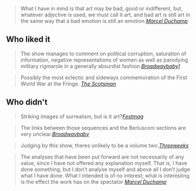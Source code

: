 <blockquote class="main"> What I have in mind is that art may be bad, good or indifferent, but, whatever adjective is used, we must call it art, and bad art is still art in the same way that a bad emotion is still an emotion.<cite><a href="http://www.wisdomportal.com/Cinema-Machine/Duchamp-CreativeAct.html" target="_blank">Marcel Duchamp</a></cite> </blockquote>


## Who liked it

<blockquote>The show manages to comment on political corruption, saturation of information, negative representations of women as well as parodying military rigmarole in a generally absurdist fashion.<cite><a href="http://www.broadwaybaby.com/shows/marcel/31824" target="_blank">Broadwaybaby]</a></cite></blockquote>

<blockquote>Possibly the most eclectic and sideways commemoration of the First World War at the Fringe. 
<cite><a href="http://www.wow247.co.uk/blog/2014/08/15/marcel-vol-1-italian-politics-as-a-work-of-art/" target="_blank">The Scotsman</a></cite></blockquote>


## Who didn't
<blockquote>Striking images of surrealism, but is it art?<cite><a href="https://www.festmag.co.uk/theatre/102193-marcel_vol_i_italian_politics_as_work_art" target="_blank">Festmag</a></cite></blockquote>

<blockquote>The links between those sequences and the Berlusconi sections are very unclear.<cite><a href="http://www.broadwaybaby.com/shows/marcel-vol-i-italian-politics-as-a-work-of-art/700068" target="_blank">Broadwaybaby</a></cite></blockquote>

<blockquote>Judging by this show, theres unlikely to be a volume two.<cite><a href="http://www.threeweeks.co.uk/article/ed2014-physical-review-marcel-vol-1-italian-politics-as-a-work-of-art-ursa-maior-teatro/" target="_blank">Threeweeks</a></cite></blockquote>

<blockquote class="main">The analyses that have been put forward are not necessarily of any value, since I have not offered any explanation myself. That is, I have done something, but I don’t analyse myself and above all I don’t judge what I have done. What I intended is of no interest; what is interesting is the effect the work has on the spectator <cite><a href="http://www.theartnewspaper.com/articles/An-interview-with-Marcel-Duchamp/29278">Marcel Duchamp</a></cite></blockquote>
